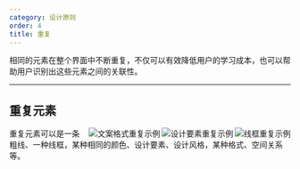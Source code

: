 ```yaml
---
category: 设计原则
order: 4
title: 重复
---
```


相同的元素在整个界面中不断重复，不仅可以有效降低用户的学习成本，也可以帮助用户识别出这些元素之间的关联性。

---

## 重复元素

<img class="preview-img" align="right" alt="线框重复示例" src="http://10.230.135.97:8000/repetition/repetition1.png">

<img class="preview-img" align="right" alt="设计要素重复示例" src="http://10.230.135.97:8000/repetition/repetition2.png">

<img class="preview-img" align="right" alt="文案格式重复示例" src="http://10.230.135.97:8000/repetition/repetition3.png">

重复元素可以是一条粗线、一种线框，某种相同的颜色、设计要素、设计风格，某种格式、空间关系等。

